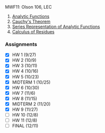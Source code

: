 MWF11: Olson 106, LEC
1. [Analytic Functions](../Notes/Analytic%20Functions.md)
2. [Cauchy's Theorem](../Notes/Cauchy's%20Theorem.md)
3. [Series Representation of Analytic Functions](../Notes/Series%20Representation%20of%20Analytic%20Functions.md)
4. [Calculus of Residues](../Notes/Calculus%20of%20Residues.md)
### Assignments
- [x] HW 1 (9/27)
- [x] HW 2 (10/9)
- [x] HW 3 (10/11)
- [x] HW 4 (10/16)
- [x] HW 5 (10/23)
- [x] MIDTERM 1 (10/25)
- [x] HW 6 (10/30)
- [x] HW 7 (11/6)
- [x] HW 8 (11/15)
- [x] MIDTERM 2 (11/20)
- [x] HW 9 (11/27)
- [ ] HW 10 (12/8)
- [ ] HW 11 (12/8)
- [ ] FINAL (12/11)
